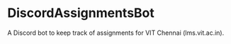 # DiscordAssignmentsBot
A Discord bot to keep track of assignments for VIT Chennai (lms.vit.ac.in).
